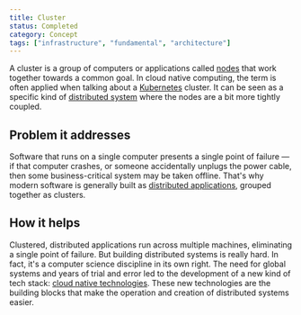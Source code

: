 ```yaml
---
title: Cluster
status: Completed
category: Concept
tags: ["infrastructure", "fundamental", "architecture"]
---
```


A cluster is a group of computers or applications called [nodes](/nodes/) that work together towards a common goal.
In cloud native computing, the term is often applied when talking about a [Kubernetes](/kubernetes/) cluster.
It can be seen as a specific kind of [distributed system](/distributed-systems/) where the nodes are a bit more tightly coupled.

## Problem it addresses 

Software that runs on a single computer presents a single point of failure — 
if that computer crashes, or someone accidentally unplugs the power cable, 
then some business-critical system may be taken offline. 
That's why modern software is generally built as [distributed applications](/distributed-apps/), grouped together as clusters. 

## How it helps

Clustered, distributed applications run across multiple machines, eliminating a single point of failure. 
But building distributed systems is really hard. 
In fact, it's a computer science discipline in its own right. 
The need for global systems and years of trial and error led to the development of a new kind of tech stack: [cloud native technologies](/cloud-native-tech/). 
These new technologies are the building blocks that make the operation and creation of distributed systems easier.
